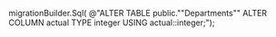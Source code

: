 migrationBuilder.Sql(
    @"ALTER TABLE public.""Departments"" 
      ALTER COLUMN actual 
      TYPE integer 
      USING actual::integer;");
